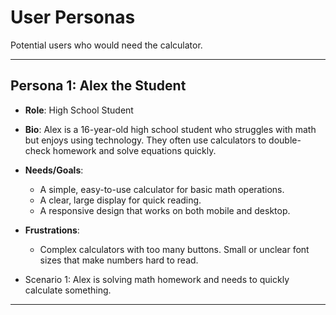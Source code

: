 # User Personas

<!-- some introduction -->

Potential users who would need the calculator.

---

<!-- a persona -->

## Persona 1: Alex the Student

- **Role**: High School Student
- **Bio**: Alex is a 16-year-old high school student who struggles with math but
  enjoys using technology. They often use calculators to double-check homework and
  solve equations quickly.

- **Needs/Goals**:
  - A simple, easy-to-use calculator for basic math operations.
  - A clear, large display for quick reading.
  - A responsive design that works on both mobile and desktop.
- **Frustrations**:
  - Complex calculators with too many buttons.
    Small or unclear font sizes that make numbers hard to read.
- Scenario 1:
  Alex is solving math homework and needs to quickly calculate something.

---
